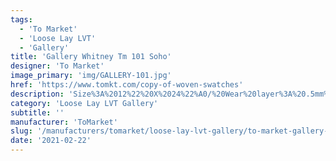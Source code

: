 ```yaml
---
tags:
  - 'To Market'
  - 'Loose Lay LVT'
  - 'Gallery'
title: 'Gallery Whitney Tm 101 Soho'
designer: 'To Market'
image_primary: 'img/GALLERY-101.jpg'
href: 'https://www.tomkt.com/copy-of-woven-swatches'
description: 'Size%3A%2012%22%20X%2024%22%A0/%20Wear%20layer%3A%20.5mm%20%2820mil%29%A0/%20Edge%3A%20Square%A0/%20Thickness%3A%205.0mm%20/%20Sq.ft/Ctn%3A%2020%A0/%20Installation%3A%20Glue%20Down'
category: 'Loose Lay LVT Gallery'
subtitle: ''
manufacturer: 'ToMarket'
slug: '/manufacturers/tomarket/loose-lay-lvt-gallery/to-market-gallery-whitney-tm-101-soho'
date: '2021-02-22'
---
```

